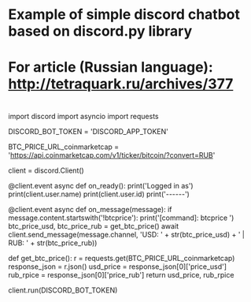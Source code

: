 #
# Example of simple discord chatbot based on discord.py library
# For article (Russian language): http://tetraquark.ru/archives/377
#

import discord
import asyncio
import requests

DISCORD_BOT_TOKEN = 'DISCORD_APP_TOKEN'

BTC_PRICE_URL_coinmarketcap = 'https://api.coinmarketcap.com/v1/ticker/bitcoin/?convert=RUB'

client = discord.Client()

@client.event
async def on_ready():
    print('Logged in as')
    print(client.user.name)
    print(client.user.id)
    print('------')

@client.event
async def on_message(message):
    if message.content.startswith('!btcprice'):
        print('[command]: btcprice ')
        btc_price_usd, btc_price_rub = get_btc_price()
        await client.send_message(message.channel, 'USD: ' + str(btc_price_usd) + ' | RUB: ' + str(btc_price_rub))

def get_btc_price():
    r = requests.get(BTC_PRICE_URL_coinmarketcap)
    response_json = r.json()
    usd_price = response_json[0]['price_usd']
    rub_rpice = response_json[0]['price_rub']
    return usd_price, rub_rpice

client.run(DISCORD_BOT_TOKEN)
